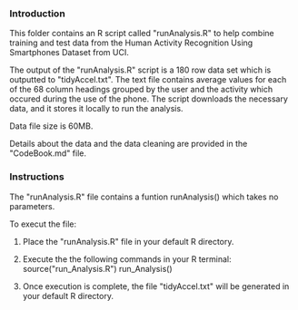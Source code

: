 ### Introduction

This folder contains an R script called "runAnalysis.R" to help combine training and test data from the Human Activity Recognition Using Smartphones Dataset from UCI. 

The output of the "runAnalysis.R" script is a 180 row data set which is outputted to "tidyAccel.txt". The text file contains average values for each of the 68 column headings grouped by the user and the activity which occured during the use of the phone. The script downloads the necessary data, and it stores it locally to run the analysis.

Data file size is 60MB.

Details about the data and the data cleaning are provided in the "CodeBook.md" file.

### Instructions

The "runAnalysis.R" file contains a funtion runAnalysis() which takes no parameters.

To execut the file:

1. Place the "runAnalysis.R" file in your default R directory.

2. Execute the the following commands in your R terminal:
   source("run_Analysis.R")
   run_Analysis()
3. Once execution is complete, the file "tidyAccel.txt" will be generated in your default R directory.
